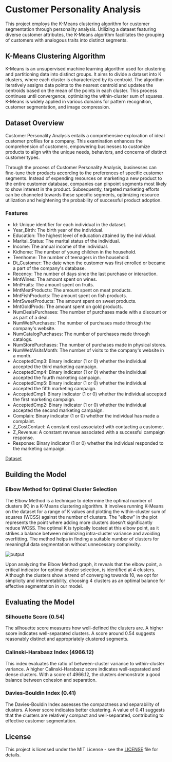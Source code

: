 # Customer Personality Analysis

This project employs the K-Means clustering algorithm for customer segmentation through personality analysis. Utilizing a dataset featuring diverse customer attributes, the K-Means algorithm facilitates the grouping of customers with analogous traits into distinct segments.

## K-Means Clustering Algorithm

K-Means is an unsupervised machine learning algorithm used for clustering and partitioning data into distinct groups. It aims to divide a dataset into K clusters, where each cluster is characterized by its centroid. The algorithm iteratively assigns data points to the nearest centroid and updates the centroids based on the mean of the points in each cluster. This process continues until convergence, optimizing the within-cluster sum of squares. K-Means is widely applied in various domains for pattern recognition, customer segmentation, and image compression.

## Dataset Overview

Customer Personality Analysis entails a comprehensive exploration of ideal customer profiles for a company. This examination enhances the comprehension of customers, empowering businesses to customize products to align with the unique needs, behaviors, and concerns of distinct customer types.

Through the process of Customer Personality Analysis, businesses can fine-tune their products according to the preferences of specific customer segments. Instead of expending resources on marketing a new product to the entire customer database, companies can pinpoint segments most likely to show interest in the product. Subsequently, targeted marketing efforts can be channeled towards these specific segments, optimizing resource utilization and heightening the probability of successful product adoption.

### Features

- Id: Unique identifier for each individual in the dataset.
- Year_Birth: The birth year of the individual.
- Education: The highest level of education attained by the individual.
- Marital_Status: The marital status of the individual.
- Income: The annual income of the individual.
- Kidhome: The number of young children in the household.
- Teenhome: The number of teenagers in the household.
- Dt_Customer: The date when the customer was first enrolled or became a part of the company's database.
- Recency: The number of days since the last purchase or interaction.
- MntWines: The amount spent on wines.
- MntFruits: The amount spent on fruits.
- MntMeatProducts: The amount spent on meat products.
- MntFishProducts: The amount spent on fish products.
- MntSweetProducts: The amount spent on sweet products.
- MntGoldProds: The amount spent on gold products.
- NumDealsPurchases: The number of purchases made with a discount or as part of a deal.
- NumWebPurchases: The number of purchases made through the company's website.
- NumCatalogPurchases: The number of purchases made through catalogs.
- NumStorePurchases: The number of purchases made in physical stores.
- NumWebVisitsMonth: The number of visits to the company's website in a month.
- AcceptedCmp3: Binary indicator (1 or 0) whether the individual accepted the third marketing campaign.
- AcceptedCmp4: Binary indicator (1 or 0) whether the individual accepted the fourth marketing campaign.
- AcceptedCmp5: Binary indicator (1 or 0) whether the individual accepted the fifth marketing campaign.
- AcceptedCmp1: Binary indicator (1 or 0) whether the individual accepted the first marketing campaign.
- AcceptedCmp2: Binary indicator (1 or 0) whether the individual accepted the second marketing campaign.
- Complain: Binary indicator (1 or 0) whether the individual has made a complaint.
- Z_CostContact: A constant cost associated with contacting a customer.
- Z_Revenue: A constant revenue associated with a successful campaign response.
- Response: Binary indicator (1 or 0) whether the individual responded to the marketing campaign.

[Dataset](https://www.kaggle.com/datasets/vishakhdapat/customer-segmentation-clustering)

## Building the Model

### Elbow Method for Optimal Cluster Selection

The Elbow Method is a technique to determine the optimal number of clusters (K) in a K-Means clustering algorithm. It involves running K-Means on the dataset for a range of K values and plotting the within-cluster sum of squares (WCSS) against the number of clusters. The "elbow" in the plot represents the point where adding more clusters doesn't significantly reduce WCSS. The optimal K is typically located at this elbow point, as it strikes a balance between minimizing intra-cluster variance and avoiding overfitting. The method helps in finding a suitable number of clusters for meaningful data segmentation without unnecessary complexity.

![output](https://github.com/Neill-Erasmus/customer-personality-analysis/assets/141222943/08e18633-ac51-4354-893e-39b4cc3474d5)

Upon analyzing the Elbow Method graph, it reveals that the elbow point, a critical indicator for optimal cluster selection, is identified at 4 clusters. Although the clusters show a trend of converging towards 10, we opt for simplicity and interpretability, choosing 4 clusters as an optimal balance for effective segmentation in our model.

## Evaluating the Model

### Silhouette Score (0.54)

The silhouette score measures how well-defined the clusters are. A higher score indicates well-separated clusters. A score around 0.54 suggests reasonably distinct and appropriately clustered segments.

### Calinski-Harabasz Index (4966.12)

This index evaluates the ratio of between-cluster variance to within-cluster variance. A higher Calinski-Harabasz score indicates well-separated and dense clusters. With a score of 4966.12, the clusters demonstrate a good balance between cohesion and separation.

### Davies-Bouldin Index (0.41)

The Davies-Bouldin Index assesses the compactness and separability of clusters. A lower score indicates better clustering. A value of 0.41 suggests that the clusters are relatively compact and well-separated, contributing to effective customer segmentation.

## License

This project is licensed under the MIT License - see the [LICENSE](LICENSE) file for details.
